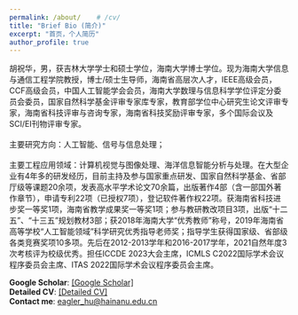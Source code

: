 ```yaml
---
permalink: /about/    # /cv/ 
title: "Brief Bio (简介)"
excerpt: "首页，个人简历"
author_profile: true
---
```


<p>
胡祝华，男，获吉林大学学士和硕士学位，海南大学博士学位。现为海南大学信息与通信工程学院教授，博士/硕士生导师，海南省高层次人才，IEEE高级会员，CCF高级会员，中国人工智能学会会员，海南大学数理与信息科学学位评定分委员会委员，国家自然科学基金评审专家库专家，教育部学位中心研究生论文评审专家，海南省科技评审与咨询专家，海南省科技奖励评审专家，多个国际会议及SCI/EI刊物评审专家。
<br><br>
主要研究方向：人工智能、信号与信息处理；
<br><br>
主要工程应用领域：计算机视觉与图像处理、海洋信息智能分析与处理。在大型企业有4年多的研发经历，目前主持及参与国家重点研发、国家自然科学基金、省部厅级等课题20余项，发表高水平学术论文70余篇，出版著作4部（含一部国外著作章节），申请专利22项（已授权7项），登记软件著作权22项。获海南省科技进步奖一等奖1项，海南省教学成果奖一等奖1项；参与教研教改项目3项，出版“十二五”、“十三五”规划教材3部；获2018年海南大学“优秀教师”称号，2019年海南省高等学校“人工智能领域”科学研究优秀指导老师奖；指导学生获得国家级、省部级各类竞赛奖项10多项。先后在2012-2013学年和2016-2017学年，2021自然年度3次考核评为校级优秀。担任ICCDE 2023大会主席，ICMLS C2022国际学术会议程序委员会主席、ITAS 2022国际学术会议程序委员会主席。  
</p>

<b>Google Scholar</b>: [[Google Scholar]](https://scholar.google.com.hk/citations?hl=zh-CN&user=-5x1pM4AAAAJ)
<br>
<b>Detailed CV</b>: [[Detailed CV]](https://sice.hainanu.edu.cn/info/1143/2522.htm)
<br>
<b>Contact me</b>: <a href="mailto:eagler_hu@hainanu.edu.cn">eagler_hu@hainanu.edu.cn</a>
